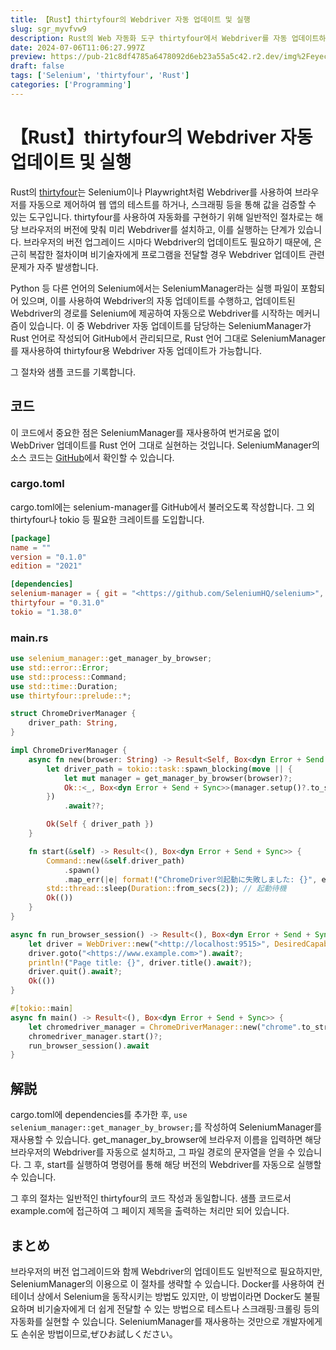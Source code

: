 ```yaml
---
title: 【Rust】thirtyfour의 Webdriver 자동 업데이트 및 실행
slug: sgr_myvfvw9
description: Rust의 Web 자동화 도구 thirtyfour에서 Webdriver를 자동 업데이트하는 방법을 설명합니다. SeleniumManager를 재사용하여 쉽게 Webdriver의 버전 관리를 할 수 있습니다. Docker 없이 간단하게 Web 스크래핑이나 테스트 자동화를 실현하는 방법을 소개합니다.
date: 2024-07-06T11:06:27.997Z
preview: https://pub-21c8df4785a6478092d6eb23a55a5c42.r2.dev/img%2Feyecatch%2Fthirtyfour_auto.webp
draft: false
tags: ['Selenium', 'thirtyfour', 'Rust']
categories: ['Programming']
---
```


# 【Rust】thirtyfour의 Webdriver 자동 업데이트 및 실행

Rust의 [thirtyfour](https://crates.io/crates/thirtyfour)는 Selenium이나 Playwright처럼 Webdriver를 사용하여 브라우저를 자동으로 제어하여 웹 앱의 테스트를 하거나, 스크래핑 등을 통해 값을 검증할 수 있는 도구입니다. thirtyfour를 사용하여 자동화를 구현하기 위해 일반적인 절차로는 해당 브라우저의 버전에 맞춰 미리 Webdriver를 설치하고, 이를 실행하는 단계가 있습니다. 브라우저의 버전 업그레이드 시마다 Webdriver의 업데이트도 필요하기 때문에, 은근히 복잡한 절차이며 비기술자에게 프로그램을 전달할 경우 Webdriver 업데이트 관련 문제가 자주 발생합니다.

Python 등 다른 언어의 Selenium에서는 SeleniumManager라는 실행 파일이 포함되어 있으며, 이를 사용하여 Webdriver의 자동 업데이트를 수행하고, 업데이트된 Webdriver의 경로를 Selenium에 제공하여 자동으로 Webdriver를 시작하는 메커니즘이 있습니다. 이 중 Webdriver 자동 업데이트를 담당하는 SeleniumManager가 Rust 언어로 작성되어 GitHub에서 관리되므로, Rust 언어 그대로 SeleniumManager를 재사용하여 thirtyfour용 Webdriver 자동 업데이트가 가능합니다.

그 절차와 샘플 코드를 기록합니다.

## 코드

이 코드에서 중요한 점은 SeleniumManager를 재사용하여 번거로움 없이 WebDriver 업데이트를 Rust 언어 그대로 실현하는 것입니다. SeleniumManager의 소스 코드는 [GitHub](https://github.com/SeleniumHQ/selenium/tree/trunk/rust)에서 확인할 수 있습니다.

### cargo.toml

cargo.toml에는 selenium-manager를 GitHub에서 불러오도록 작성합니다. 그 외 thirtyfour나 tokio 등 필요한 크레이트를 도입합니다.
```toml
[package]
name = ""
version = "0.1.0"
edition = "2021"

[dependencies]
selenium-manager = { git = "<https://github.com/SeleniumHQ/selenium>", branch = "trunk" }
thirtyfour = "0.31.0"
tokio = "1.38.0"
```

### main.rs
```rust
use selenium_manager::get_manager_by_browser;
use std::error::Error;
use std::process::Command;
use std::time::Duration;
use thirtyfour::prelude::*;

struct ChromeDriverManager {
    driver_path: String,
}

impl ChromeDriverManager {
    async fn new(browser: String) -> Result<Self, Box<dyn Error + Send + Sync>> {
        let driver_path = tokio::task::spawn_blocking(move || {
            let mut manager = get_manager_by_browser(browser)?;
            Ok::<_, Box<dyn Error + Send + Sync>>(manager.setup()?.to_str().ok_or("Invalid path")?.to_string())
        })
            .await??;

        Ok(Self { driver_path })
    }

    fn start(&self) -> Result<(), Box<dyn Error + Send + Sync>> {
        Command::new(&self.driver_path)
            .spawn()
            .map_err(|e| format!("ChromeDriver의起動に失敗しました: {}", e))?;
        std::thread::sleep(Duration::from_secs(2)); // 起動待機
        Ok(())
    }
}

async fn run_browser_session() -> Result<(), Box<dyn Error + Send + Sync>> {
    let driver = WebDriver::new("<http://localhost:9515>", DesiredCapabilities::chrome()).await?;
    driver.goto("<https://www.example.com>").await?;
    println!("Page title: {}", driver.title().await?);
    driver.quit().await?;
    Ok(())
}

#[tokio::main]
async fn main() -> Result<(), Box<dyn Error + Send + Sync>> {
    let chromedriver_manager = ChromeDriverManager::new("chrome".to_string()).await?;
    chromedriver_manager.start()?;
    run_browser_session().await
}
```

## 解説

cargo.toml에 dependencies를 추가한 후, `use selenium_manager::get_manager_by_browser;`를 작성하여 SeleniumManager를 재사용할 수 있습니다. get_manager_by_browser에 브라우저 이름을 입력하면 해당 브라우저의 Webdriver를 자동으로 설치하고, 그 파일 경로의 문자열을 얻을 수 있습니다. 그 후, start를 실행하여 명령어를 통해 해당 버전의 Webdriver를 자동으로 실행할 수 있습니다.

그 후의 절차는 일반적인 thirtyfour의 코드 작성과 동일합니다. 샘플 코드로서 example.com에 접근하여 그 페이지 제목을 출력하는 처리만 되어 있습니다.

## まとめ

브라우저의 버전 업그레이드와 함께 Webdriver의 업데이트도 일반적으로 필요하지만, SeleniumManager의 이용으로 이 절차를 생략할 수 있습니다. Docker를 사용하여 컨테이너 상에서 Selenium을 동작시키는 방법도 있지만, 이 방법이라면 Docker도 불필요하며 비기술자에게 더 쉽게 전달할 수 있는 방법으로 테스트나 스크래핑·크롤링 등의 자동화를 실현할 수 있습니다. SeleniumManager를 재사용하는 것만으로 개발자에게도 손쉬운 방법이므로,ぜひお試しください。